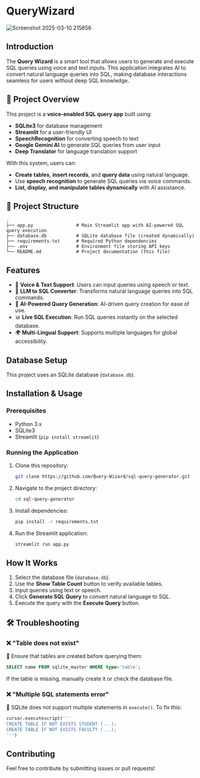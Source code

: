 # QueryWizard

![Screenshot 2025-03-10 215856](https://github.com/user-attachments/assets/9c445baa-4bc9-4143-9c3a-eaae3dd14523)


## Introduction
The **Query Wizard** is a smart tool that allows users to generate and execute SQL queries using voice and text inputs. This application integrates AI to convert natural language queries into SQL, making database interactions seamless for users without deep SQL knowledge.

## 🚀 Project Overview

This project is a **voice-enabled SQL query app** built using:

- **SQLite3** for database management
- **Streamlit** for a user-friendly UI
- **SpeechRecognition** for converting speech to text
- **Google Gemini AI** to generate SQL queries from user input
- **Deep Translator** for language translation support

With this system, users can:

- **Create tables**, **insert records**, and **query data** using natural language.
- Use **speech recognition** to generate SQL queries via voice commands.
- **List, display, and manipulate tables dynamically** with AI assistance.

## 📂 Project Structure

```plaintext
.
├── app.py                # Main Streamlit app with AI-powered SQL query execution
├── database.db           # SQLite database file (created dynamically)
├── requirements.txt      # Required Python dependencies
├── .env                  # Environment file storing API keys
└── README.md             # Project documentation (this file)
```

## Features
- 🎤 **Voice & Text Support**: Users can input queries using speech or text.
- 💬 **LLM to SQL Converter**: Transforms natural language queries into SQL commands.
- 🧠 **AI-Powered Query Generation**: AI-driven query creation for ease of use.
- 📊 **Live SQL Execution**: Run SQL queries instantly on the selected database.
- 🌍 **Multi-Lingual Support**: Supports multiple languages for global accessibility.

## Database Setup
This project uses an SQLite database (`database.db`).

## Installation & Usage

### Prerequisites
- Python 3.x
- SQLite3
- Streamlit (`pip install streamlit`)

### Running the Application
1. Clone this repository:
   ```sh
   git clone https://github.com/Query-Wizard/sql-query-generator.git
   ```
2. Navigate to the project directory:
   ```sh
   cd sql-query-generator
   ```
3. Install dependencies:
   ```sh
   pip install -r requirements.txt
   ```
4. Run the Streamlit application:
   ```sh
   streamlit run app.py
   ```

## How It Works
1. Select the database file (`database.db`).
2. Use the **Show Table Count** button to verify available tables.
3. Input queries using text or speech.
4. Click **Generate SQL Query** to convert natural language to SQL.
5. Execute the query with the **Execute Query** button.

## 🛠 Troubleshooting

### ❌ "Table does not exist"

🔹 Ensure that tables are created before querying them:

```sql
SELECT name FROM sqlite_master WHERE type='table';
```

If the table is missing, manually create it or check the database file.

### ❌ "Multiple SQL statements error"

🔹 SQLite does not support multiple statements in `execute()`. To fix this:

```python
cursor.executescript('''
CREATE TABLE IF NOT EXISTS STUDENT (...);
CREATE TABLE IF NOT EXISTS FACULTY (...);
''')
```

## Contributing
Feel free to contribute by submitting issues or pull requests!
